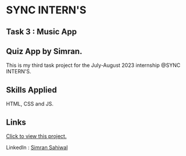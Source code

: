 # SYNC INTERN'S 
## Task 3 : Music App
## Quiz App by Simran.

This is my third task project for the July-August 2023 internship @SYNC INTERN'S.





## Skills Applied
HTML, CSS and JS.


## Links

[Click to view this project.](https://simransahiwal.github.io/syncinterns-music-app/)

LinkedIn : [Simran Sahiwal](https://www.linkedin.com/in/simran-sahiwal/)
